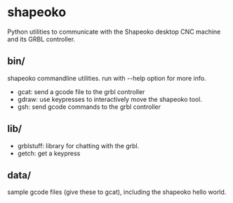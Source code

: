shapeoko
========
Python utilities to communicate with the Shapeoko desktop CNC machine
and its GRBL controller.

bin/
----
shapeoko commandline utilities. run with --help option for more info.

- gcat: send a gcode file to the grbl controller
- gdraw: use keypresses to interactively move the shapeoko tool.
- gsh:  send gcode commands to the grbl controller

lib/
----
- grblstuff: library for chatting with the grbl.
- getch: get a keypress

data/
----
sample gcode files (give these to gcat), including the shapeoko hello world.

